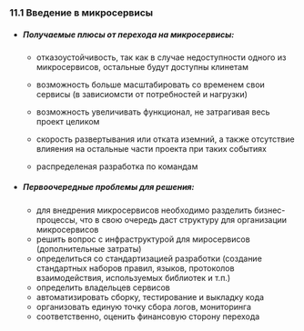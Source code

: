 ### 11.1 Введение в микросервисы
- ##### Получаемые плюсы от перехода на микросервисы:
    - отказоустойчивость, так как в случае недоступности одного из микросервисов, остальные будут доступны клинетам

    - возможность больше масштабировать со временем свои сервисы (в зависиомсти от потребностей и нагрузки)

    - возможность увеличивать функционал, не затрагивая весь проект целиком

    - скорость развертывания или отката иземний, а также отсутствие влияения на остальные части проекта при таких событиях

    - распределеная разработка по командам


- ##### Первоочередные проблемы для решения:
    - для внедрения микросервисов необходимо разделить бизнес-процессы, что в свою очередь даст структуру для организации микросервисов
    - решить вопрос с инфраструктурой для миросервисов (дополнительные затраты)
    - определиться со стандартизацией разработки (создание стандартных наборов правил, языков, протоколов взаимодействия, используемых библиотек и т.п.)
    - определить владельцев сервисов
    - автоматизировать сборку, тестирование и выкладку кода
    - организовать единую точку сбора логов, мониторинга
    - соответственно, оценить финансовую сторону перехода
    